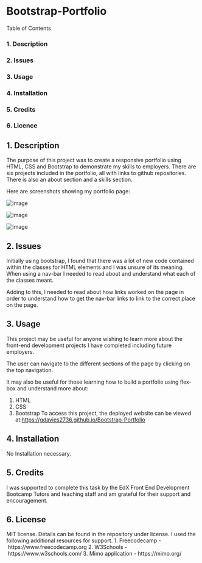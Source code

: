 # Bootstrap-Portfolio

Table of Contents

<h3> 1. Description </h3>
<h3> 2. Issues </h3>
<h3> 3. Usage </h3>
<h3> 4. Installation </h3>
<h3> 5. Credits </h3>
<h3> 6. Licence </h3>



<h2>1. Description</h2>

The purpose of this project was to create a responsive portfolio using HTML, CSS and Bootstrap to demonstrate my skills to employers. There are six projects included in the portfolio, all with links to github repositories. There is also an about section and a skills section.

Here are screenshots showing my portfolio page:

![image](https://github.com/gdavies2736/Bootstrap-Portfolio/assets/89836987/93cc5310-71ba-462a-be7c-b2d3c35bec43)

![image](https://github.com/gdavies2736/Bootstrap-Portfolio/assets/89836987/24e382a7-714e-45b6-8e8b-7d1128016f14)

![image](https://github.com/gdavies2736/Bootstrap-Portfolio/assets/89836987/446c5e17-f3d6-48f5-bd98-73146e04576b)




<h2> 2. Issues </h2>

Initially using bootstrap, I found that there was a lot of new code contained within the classes for HTML elements and I was unsure of its meaning. When using a nav-bar I needed to read about and understand what each of the classes meant. 

Adding to this, I needed to read about how links worked on the page in order to understand how to get the nav-bar links to link to the correct place on the page.

<h2> 3. Usage </h2>

This project may be useful for anyone wishing to learn more about the front-end development projects I have completed including future employers.

The user can navigate to the different sections of the page by clicking on the top navigation.

It may also be useful for those learning how to build a portfolio using flex-box and understand more about:
1. HTML
2. CSS
3. Bootstrap
To access this project, the deployed website can be viewed at:https://gdavies2736.github.io/Bootstrap-Portfolio

<h2> 4. Installation </h2>
No Installation necessary.

<h2> 5. Credits </h2>

I was supported to complete this task by the EdX Front End Development Bootcamp Tutors and teaching staff and am grateful for their support and encouragement.

<h2> 6. License </h2>
MIT license. Details can be found in the repository under license.
I used the following additional resources for support.
1. Freecodecamp - https://www.freecodecamp.org
2. W3Schools - https://www.w3schools.com/
3. Mimo application - https://mimo.org/
